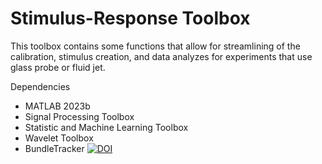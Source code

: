 # Stimulus-Response Toolbox

This toolbox contains some functions that allow for streamlining of the calibration, stimulus creation, and data analyzes for experiments that use glass probe or fluid jet.

Dependencies
- MATLAB 2023b
- Signal Processing Toolbox
- Statistic and Machine Learning Toolbox
- Wavelet Toolbox
- BundleTracker [![DOI](https://zenodo.org/badge/753794151.svg)](https://doi.org/10.5281/zenodo.14262468)